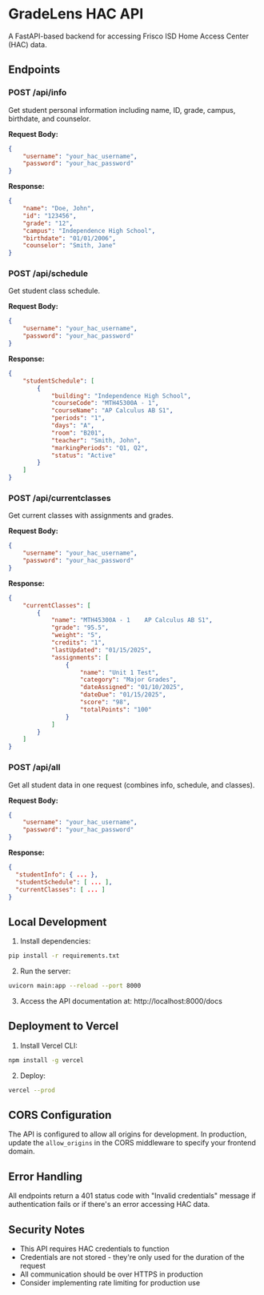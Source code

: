 # GradeLens HAC API

A FastAPI-based backend for accessing Frisco ISD Home Access Center (HAC) data.

## Endpoints

### POST /api/info

Get student personal information including name, ID, grade, campus, birthdate, and counselor.

**Request Body:**

```json
{
    "username": "your_hac_username",
    "password": "your_hac_password"
}
```

**Response:**

```json
{
    "name": "Doe, John",
    "id": "123456",
    "grade": "12",
    "campus": "Independence High School",
    "birthdate": "01/01/2006",
    "counselor": "Smith, Jane"
}
```

### POST /api/schedule

Get student class schedule.

**Request Body:**

```json
{
    "username": "your_hac_username",
    "password": "your_hac_password"
}
```

**Response:**

```json
{
    "studentSchedule": [
        {
            "building": "Independence High School",
            "courseCode": "MTH45300A - 1",
            "courseName": "AP Calculus AB S1",
            "periods": "1",
            "days": "A",
            "room": "B201",
            "teacher": "Smith, John",
            "markingPeriods": "Q1, Q2",
            "status": "Active"
        }
    ]
}
```

### POST /api/currentclasses

Get current classes with assignments and grades.

**Request Body:**

```json
{
    "username": "your_hac_username",
    "password": "your_hac_password"
}
```

**Response:**

```json
{
    "currentClasses": [
        {
            "name": "MTH45300A - 1    AP Calculus AB S1",
            "grade": "95.5",
            "weight": "5",
            "credits": "1",
            "lastUpdated": "01/15/2025",
            "assignments": [
                {
                    "name": "Unit 1 Test",
                    "category": "Major Grades",
                    "dateAssigned": "01/10/2025",
                    "dateDue": "01/15/2025",
                    "score": "98",
                    "totalPoints": "100"
                }
            ]
        }
    ]
}
```

### POST /api/all

Get all student data in one request (combines info, schedule, and classes).

**Request Body:**

```json
{
    "username": "your_hac_username",
    "password": "your_hac_password"
}
```

**Response:**

```json
{
  "studentInfo": { ... },
  "studentSchedule": [ ... ],
  "currentClasses": [ ... ]
}
```

## Local Development

1. Install dependencies:

```bash
pip install -r requirements.txt
```

2. Run the server:

```bash
uvicorn main:app --reload --port 8000
```

3. Access the API documentation at: http://localhost:8000/docs

## Deployment to Vercel

1. Install Vercel CLI:

```bash
npm install -g vercel
```

2. Deploy:

```bash
vercel --prod
```

## CORS Configuration

The API is configured to allow all origins for development. In production, update the `allow_origins` in the CORS middleware to specify your frontend domain.

## Error Handling

All endpoints return a 401 status code with "Invalid credentials" message if authentication fails or if there's an error accessing HAC data.

## Security Notes

-   This API requires HAC credentials to function
-   Credentials are not stored - they're only used for the duration of the request
-   All communication should be over HTTPS in production
-   Consider implementing rate limiting for production use
